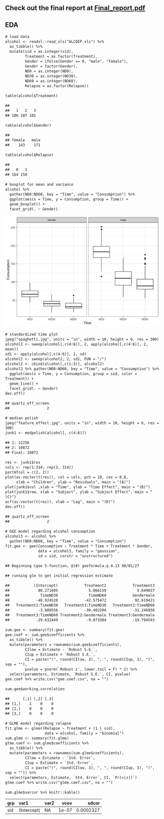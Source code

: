 Check out the final report at <a href="https://github.com/valuntiny/LDA_final/blob/master/Final_report.pdf"> Final\_report.pdf </a>
-----------------------------------------------------------------------------------------------------------------------------------

EDA
---

    # load data
    alcohol <- readxl::read_xls("ALCDEP.xls") %>% 
      as_tibble() %>% 
      mutate(sid = as.integer(sid),
             Treatment = as.factor(Treatment),
             Gender = ifelse(Gender == 0, "male", "female"),
             Gender = factor(Gender),
             ND0 = as.integer(ND0),
             ND30 = as.integer(ND30),
             ND60 = as.integer(ND60),
             Relapse = as.factor(Relapse))

    table(alcohol$Treatment)

    ## 
    ##   1   2   3 
    ## 106 107 101

    table(alcohol$Gender)

    ## 
    ## female   male 
    ##    143    171

    table(alcohol$Relapse)

    ## 
    ##   0   1 
    ## 164 150

    # boxplot for mean and variance
    alcohol %>% 
      gather(ND0:ND60, key = "Time", value = "Consumption") %>% 
      ggplot(aes(x = Time, y = Consumption, group = Time)) +
      geom_boxplot() +
      facet_grid(. ~ Gender)

![](Answer_files/figure-markdown_strict/unnamed-chunk-4-1.png)

    # standardized time plot
    jpeg("spaghetti.jpg", units = "in", width = 10, height = 6, res = 300)
    alcohol2 <- sweep(alcohol[,c(4:6)], 2, apply(alcohol[,c(4:6)], 2, mean))
    sd1 <- apply(alcohol[,c(4:6)], 2, sd)
    alcohol2 <- sweep(alcohol2, 2, sd1, FUN = "/")
    alcohol2 <- cbind(alcohol[,c(1:3)], alcohol2)
    alcohol2 %>% gather(ND0:ND60, key = "Time", value = "Consumption") %>% 
      ggplot(aes(x = Time, y = Consumption, group = sid, color = Treatment)) +
      geom_line() +
      facet_grid(. ~ Gender)
    dev.off()

    ## quartz_off_screen 
    ##                 2

    # median polish
    jpeg("feature_effect.jpg", units = "in", width = 10, height = 6, res = 300)
    junk1 <- medpolish(alcohol[, c(4:6)])

    ## 1: 12256
    ## 2: 10872
    ## Final: 10872

    res <- junk1$res
    cols <- rep(1:314, rep(3, 314))
    par(mfcol = c(2, 2))
    plot(as.vector(t(res)), col = cols, pch = 19, cex = 0.8, 
         xlab = "Children", ylab = "Residuals", main = "(A)")
    plot(junk1$col ,xlab = "Time", ylab = "Time Effect", main = "(B)")
    plot(junk1$row, xlab = "Subject", ylab = "Subject Effect", main = "(C)")
    acf(as.vector(t(res)), xlab = "Lag", main = "(D)")
    dev.off()

    ## quartz_off_screen 
    ##                 2

    # GEE model regarding alcohol consumption
    alcohol3 <- alcohol %>% 
      gather(ND0:ND60, key = "Time", value = "Consumption")
    fit.gee <- gee(Consumption ~ Treatment * Time + Treatment * Gender, 
                   data = alcohol3, family = "gaussian", 
                   id = sid, corstr = "unstructured")

    ## Beginning Cgee S-function, @(#) geeformula.q 4.13 98/01/27

    ## running glm to get initial regression estimate

    ##           (Intercept)            Treatment2            Treatment3 
    ##             80.271605              5.866159              9.649037 
    ##              TimeND30              TimeND60            Gendermale 
    ##            -40.924528            -42.575472             92.619421 
    ##   Treatment2:TimeND30   Treatment3:TimeND30   Treatment2:TimeND60 
    ##             -3.888556            -30.402204            -31.246958 
    ##   Treatment3:TimeND60 Treatment2:Gendermale Treatment3:Gendermale 
    ##            -29.632449             -9.873304            -19.794593

    sum.gee <- summary(fit.gee)
    gee.coef <- sum.gee$coefficients %>% 
      as_tibble() %>% 
      mutate(parameters = rownames(sum.gee$coefficients),
             CIlow = Estimate - `Robust S.E.`,
             CIup = Estimate + `Robust S.E.`,
             CI = paste("(", round(CIlow, 3), ", ", round(CIup, 3), ")", sep = ""),
             pvalue = pnorm(`Robust z`, lower.tail = F) * 2) %>% 
      select(parameters, Estimate, `Robust S.E.`, CI, pvalue)
    gee.coef %>% write.csv("gee.coef.csv", na = "")

    sum.gee$working.correlation

    ##      [,1] [,2] [,3]
    ## [1,]    1    0    0
    ## [2,]    0    0    0
    ## [3,]    0    0    0

    # GLME model regarding relapse
    fit.glme <- glmer(Relapse ~ Treatment + (1 | sid), 
                      data = alcohol, family = "binomial")
    sum.glme <- summary(fit.glme)
    glme.coef <- sum.glme$coefficients %>% 
      as_tibble() %>% 
      mutate(parameters = rownames(sum.glme$coefficients),
             CIlow = Estimate - `Std. Error`,
             CIup = Estimate + `Std. Error`,
             CI = paste("(", round(CIlow, 3), ", ", round(CIup, 3), ")", sep = "")) %>% 
      select(parameters, Estimate, `Std. Error`, CI, `Pr(>|z|)`)
    glme.coef %>% write.csv("glme.coef.csv", na = "")

    sum.glme$varcor %>% knitr::kable()

<table>
<thead>
<tr class="header">
<th align="left">grp</th>
<th align="left">var1</th>
<th align="left">var2</th>
<th align="right">vcov</th>
<th align="right">sdcor</th>
</tr>
</thead>
<tbody>
<tr class="odd">
<td align="left">sid</td>
<td align="left">(Intercept)</td>
<td align="left">NA</td>
<td align="right">1e-07</td>
<td align="right">0.0002327</td>
</tr>
</tbody>
</table>
